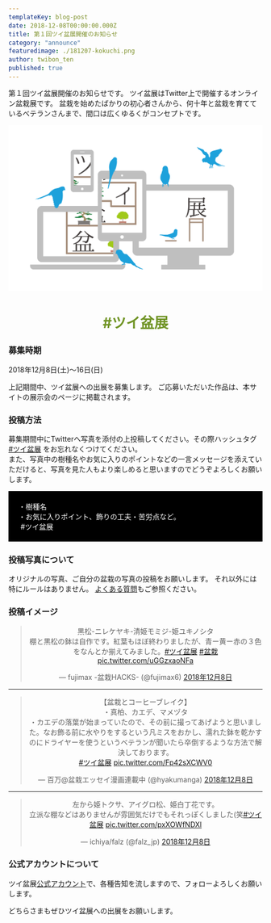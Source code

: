 ```yaml
---
templateKey: blog-post
date: 2018-12-08T00:00:00.000Z
title: 第１回ツイ盆展開催のお知らせ
category: "announce"
featuredimage: ./181207-kokuchi.png
author: twibon_ten
published: true
---
```

第１回ツイ盆展開催のお知らせです。
ツイ盆展はTwitter上で開催するオンライン盆栽展です。
盆栽を始めたばかりの初心者さんから、何十年と盆栽を育てているベテランさんまで、間口は広くゆるくがコンセプトです。

![kokuchi.png](./181207-kokuchi.png)

<h1 align="center" style="color:#709425">#ツイ盆展</h1>

### 募集時期
2018年12月8日(土)〜16日(日)  

上記期間中、ツイ盆展への出展を募集します。
ご応募いただいた作品は、本サイトの展示会のページに掲載されます。

### 投稿方法
募集期間中にTwitterへ写真を添付の上投稿してください。その際ハッシュタグ [#ツイ盆展](https://twitter.com/hashtag/%E3%83%84%E3%82%A4%E7%9B%86%E5%B1%95?f=tweets&src=hash) をお忘れなくつけてください。  
また、写真中の樹種名やお気に入りのポイントなどの一言メッセージを添えていただけると、写真を見た人もより楽しめると思いますのでどうぞよろしくお願いします。

<div style="padding:20px; background-color:black; color:white">
・樹種名<br>
・お気に入りポイント、飾りの工夫・苦労点など。<br>
&nbsp;#ツイ盆展&nbsp;
</div>

### 投稿写真について
オリジナルの写真、ご自分の盆栽の写真の投稿をお願いします。
それ以外には特にルールはありません。
[よくある質問](/qa)もご参照ください。

### 投稿イメージ
<center>
<blockquote class="twitter-tweet" data-lang="ja"><p lang="ja" dir="ltr">黒松-ニレケヤキ-清姫モミジ-姫ユキノシタ<br>棚と黒松の鉢は自作です。紅葉もほぼ終わりましたが、青ー黄ー赤の３色をなんとか揃えてみました。<a href="https://twitter.com/hashtag/%E3%83%84%E3%82%A4%E7%9B%86%E5%B1%95?src=hash&amp;ref_src=twsrc%5Etfw">#ツイ盆展</a> <a href="https://twitter.com/hashtag/%E7%9B%86%E6%A0%BD?src=hash&amp;ref_src=twsrc%5Etfw">#盆栽</a> <a href="https://t.co/uGGzxaoNFa">pic.twitter.com/uGGzxaoNFa</a></p>&mdash; fujimax -盆栽HACKS- (@fujimax6) <a href="https://twitter.com/fujimax6/status/1071359704515850240?ref_src=twsrc%5Etfw">2018年12月8日</a></blockquote>
</center>

---

<center>
<blockquote class="twitter-tweet" data-lang="ja"><p lang="ja" dir="ltr">【盆栽とコーヒーブレイク】<br>・真柏、カエデ、マメヅタ<br>・カエデの落葉が始まっていたので、その前に撮ってあげようと思いました。なお飾る前に水やりをするという凡ミスをおかし、濡れた鉢を乾かすのにドライヤーを使うというベテランが聞いたら卒倒するような方法で解決しております。<br> <a href="https://twitter.com/hashtag/%E3%83%84%E3%82%A4%E7%9B%86%E5%B1%95?src=hash&amp;ref_src=twsrc%5Etfw">#ツイ盆展</a> <a href="https://t.co/Fp42sXCWV0">pic.twitter.com/Fp42sXCWV0</a></p>&mdash; 百万@盆栽エッセイ漫画連載中 (@hyakumanga) <a href="https://twitter.com/hyakumanga/status/1071358772885372928?ref_src=twsrc%5Etfw">2018年12月8日</a></blockquote>
</center>

---

<center>
<blockquote class="twitter-tweet" data-lang="ja"><p lang="ja" dir="ltr">左から姫トクサ、アイグロ松、姫白丁花です。<br>立派な棚などはありませんが雰囲気だけでもそれっぽくしました(笑<a href="https://twitter.com/hashtag/%E3%83%84%E3%82%A4%E7%9B%86%E5%B1%95?src=hash&amp;ref_src=twsrc%5Etfw">#ツイ盆展</a> <a href="https://t.co/pxXOWfNDXl">pic.twitter.com/pxXOWfNDXl</a></p>&mdash; ichiya/falz (@falz_jp) <a href="https://twitter.com/falz_jp/status/1071358763624329216?ref_src=twsrc%5Etfw">2018年12月8日</a></blockquote>
</center>

### 公式アカウントについて
ツイ盆展<a href="https://twitter.com/twibon_ten" target="_blank">公式アカウント</a>で、各種告知を流しますので、フォローよろしくお願いします。


どちらさまもぜひツイ盆展への出展をお願いします。

